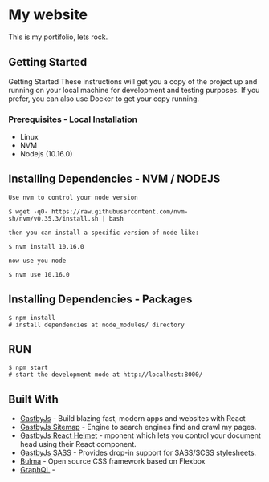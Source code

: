 # My website

This is my portifolio, lets rock.

## Getting Started
Getting Started
These instructions will get you a copy of the project up and running on your local machine for development and testing purposes. If you prefer, you can also use Docker to get your copy running.


### Prerequisites - Local Installation

* Linux
* NVM
* Nodejs (10.16.0)

## Installing Dependencies - NVM / NODEJS
```shell
Use nvm to control your node version

$ wget -qO- https://raw.githubusercontent.com/nvm-sh/nvm/v0.35.3/install.sh | bash

then you can install a specific version of node like:

$ nvm install 10.16.0
 
now use you node 

$ nvm use 10.16.0
```

## Installing Dependencies - Packages
```shell
$ npm install
# install dependencies at node_modules/ directory
```

## RUN
```shell
$ npm start
# start the development mode at http://localhost:8000/
```

## Built With

* [GastbyJs](https://www.gatsbyjs.org/) - Build blazing fast, modern apps and websites with React
* [GastbyJs Sitemap](https://www.gatsbyjs.org/docs/creating-a-sitemap/) - Engine to search engines find and crawl my pages.
* [GastbyJs React Helmet](https://www.gatsbyjs.org/packages/gatsby-plugin-react-helmet/) - mponent which lets you control your document head using their React component.
* [GastbyJs SASS](https://www.gatsbyjs.org/packages/gatsby-plugin-sass/) - Provides drop-in support for SASS/SCSS stylesheets.
* [Bulma](https://bulma.io/) - Open source CSS framework based on Flexbox
* [GraphQL](https://graphql.org/) - 